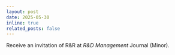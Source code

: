 ```yaml
---
layout: post
date: 2025-05-30
inline: true
related_posts: false
---
```


Receive an invitation of R&R at *R&D Management* Journal (Minor).
